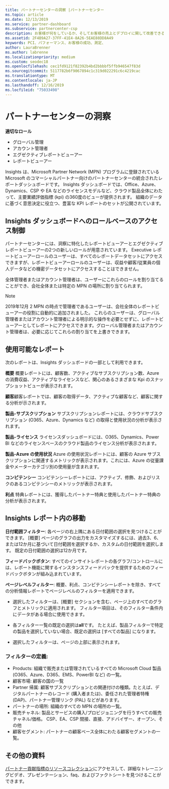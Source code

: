 ```yaml
---
title: パートナーセンターの洞察 |パートナーセンター
ms.topic: article
ms.date: 12/13/2019
ms.service: partner-dashboard
ms.subservice: partnercenter-csp
description: お客様が何をしているか、そしてお客様の売上とデプロイに関して改善できる場所を正確に確認できます
ms.assetid: 2F4B9A27-37FF-41E4-8A26-5EAE88DD8A49
keywords: PCI、パフォーマンス、お客様の成功、測定、
author: LauraBrenner
ms.author: labrenne
ms.localizationpriority: medium
ms.custom: seodec18
ms.openlocfilehash: cec1fd9121f82392b4bd2bbbbf5ffb946547f83d
ms.sourcegitcommit: 5117782b6f9067894c1c319d022291c6c4219cac
ms.translationtype: MT
ms.contentlocale: ja-JP
ms.lasthandoff: 12/16/2019
ms.locfileid: "75033498"
---
```

# <a name="partner-center-insights"></a>パートナーセンターの洞察

**適切なロール**
- グローバル管理
- アカウント管理者
- エグゼクティブレポートビューアー
- レポートビューアー

Insights は、Microsoft Partner Network (MPN) プログラムに登録されている Microsoft のコマーシャルパートナー向けのパートナーセンターの統合されたレポートダッシュボードです。 Insights ダッシュボードでは、Office、Azure、Dynamics、CSP や EA などのライセンスモデルなど、クラウド製品全体にわたって、主要業績評価指標 (kpi) の360度のビューが提供されます。 組織のデータに基づく意思決定に役立つ、豊富な KPI レポートのセットが公開されています。 

## <a name="roles-based-access-control-to-the-insights-dashboard"></a>Insights ダッシュボードへのロールベースのアクセス制御

パートナーセンターには、洞察に特化したレポートビューアーとエグゼクティブレポートビューアーの2つの新しいロールが用意されています。  Executive レポートビューアーロールのユーザーは、すべてのレポートデータセットにアクセスできますが、レポートビューアーロールのユーザーは、収益や顧客/従業員の個人データなどの機密データセットにアクセスすることはできません。 

全体管理者またはアカウント管理者は、ユーザーにこれらのロールを割り当てることができ、会社全体または特定の MPN の場所に割り当てられます。  

>[!Note] 
>2019年12月 2 MPN の時点で管理者であるユーザーは、会社全体のレポートビューアーの役割に自動的に追加されました。 これらのユーザーは、グローバル管理者またはアカウント管理者による明示的な操作を必要とせずに、レポートビューアーとしてレポートにアクセスできます。グローバル管理者またはアカウント管理者は、必要に応じてこれらの割り当てを上書きできます。 

## <a name="reports-available"></a>使用可能なレポート

次のレポートは、Insights ダッシュボードの一部として利用できます。

**概要**   概要レポートには、顧客数、アクティブなサブスクリプション数、Azure の消費収益、アクティブなライセンスなど、関心のあるさまざまな Kpi のスナップショットビューが表示されます。

**顧客**顧客レポートでは、顧客の取得データ、アクティブな顧客など、顧客に関する分析が示されます。 

**製品-サブスクリプション**    サブスクリプションレポートには、クラウドサブスクリプション (O365、Azure、Dynamics など) の取得と使用状況の分析が表示されます。 

**製品-ライセンス**  ライセンスダッシュボードには、O365、Dynamics、Power BI などのライセンスベースのクラウド製品のライセンス分析が表示されます。

**製品-Azure の使用状況**  Azure の使用状況レポートには、顧客の Azure サブスクリプションに関連するメトリックが表示されます。これには、Azure の従量課金やメーターカテゴリ別の使用量が含まれます。

**コンピテンシー**   コンピテンシーレポートには、アクティブ、修飾、およびリスクのあるコンピテンシーのメトリックが表示されます。

**利点**   特典レポートには、獲得したパートナー特典と使用したパートナー特典の分析が表示されます。

## <a name="navigating-the-insights-reports"></a>Insights レポート内の移動 


**日付範囲フィルター**: 各ページの右上隅にある日付範囲の選択を見つけることができます。 [概要] ページのグラフの出力をカスタマイズするには、過去3、6、または12か月に基づいて日付範囲を選択するか、カスタムの日付範囲を選択します。 既定の日付範囲の選択は12か月です。 


**フィードバックボタン**: すべてのインサイトレポートの各グラフ/コントロールには、レポート機能に関するインスタンスフィードバックを提供するためのフィードバックボタンが組み込まれています。 

 
**ページレベルフィルター**: 概要、利点、コンピテンシーレポートを除き、すべての分析情報レポートでページレベルのフィルターを適用できます。 

- 選択したフィルターは、[概要] セクションを含む、ページ上のすべてのグラフとメトリックに適用されます。 フィルター項目は、そのフィルター条件内にデータがある場合に使用できます。 

- 各フィルター一覧の既定の選択は**all**です。 たとえば、製品フィルターで特定の製品を選択していない場合、既定の選択は [すべての製品] になります。

- 選択したフィルターは、ページの上部に表示されます。 

 ### <a name="filters-definition"></a>フィルターの定義:

- Products: 組織で販売または管理されているすべての Microsoft Cloud 製品 (O365、Azure、D365、EMS、PowerBI など) の一覧。
- 顧客市場: 顧客の国の一覧
- Partner 帰属: 顧客サブスクリプションとの関連付けの種類。たとえば、デジタルパートナーのレコード (購入者または)、委任された管理者特権 (DAP)、パートナー管理リンク (PAL) などがあります。 
- パートナーの場所: 組織のすべての MPN の場所の一覧。 
- 販売チャネル: 製品とサービスの購入/プロビジョニングを行うすべての販売チャネル/価格。 CSP、EA、CSP 間接、直接、アドバイザー、オープン、その他
- 顧客セグメント: パートナーの顧客ベース全体にわたる顧客セグメントの一覧。



## <a name="additional-resources"></a>その他の資料

[パートナー貢献指標のリソースコレクション](https://partner.microsoft.com/asset/collection/pci-learn#/)にアクセスして、詳細なトレーニングビデオ、プレゼンテーション、faq、およびファクトシートを見つけることができます。 




